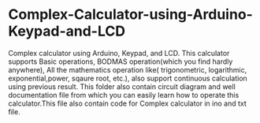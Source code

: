 # Complex-Calculator-using-Arduino-Keypad-and-LCD
Complex calculator using Arduino, Keypad, and LCD. This calculator supports Basic operations, BODMAS operation(which you find hardly anywhere), All the mathematics operation like( trigonometric, logarithmic, exponential,power, sqaure root, etc.), also support continuous calculation using previous result. This folder also contain circuit diagram and well documentation file from which you can easily learn how to operate this calculator.This file also contain code for Complex calculator in ino and txt file.
